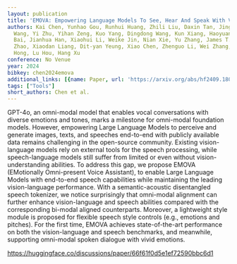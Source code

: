 ```yaml
---
layout: publication
title: 'EMOVA: Empowering Language Models To See, Hear And Speak With Vivid Emotions'
authors: Kai Chen, Yunhao Gou, Runhui Huang, Zhili Liu, Daxin Tan, Jing Xu, Chunwei
  Wang, Yi Zhu, Yihan Zeng, Kuo Yang, Dingdong Wang, Kun Xiang, Haoyuan Li, Haoli
  Bai, Jianhua Han, Xiaohui Li, Weike Jin, Nian Xie, Yu Zhang, James T. Kwok, Hengshuang
  Zhao, Xiaodan Liang, Dit-yan Yeung, Xiao Chen, Zhenguo Li, Wei Zhang, Qun Liu, Lanqing
  Hong, Lu Hou, Hang Xu
conference: No Venue
year: 2024
bibkey: chen2024emova
additional_links: [{name: Paper, url: 'https://arxiv.org/abs/hf2409.18042'}]
tags: ["Tools"]
short_authors: Chen et al.
---
```

GPT-4o, an omni-modal model that enables vocal conversations with diverse emotions and tones, marks a milestone for omni-modal foundation models. However, empowering Large Language Models to perceive and generate images, texts, and speeches end-to-end with publicly available data remains challenging in the open-source community. Existing vision-language models rely on external tools for the speech processing, while speech-language models still suffer from limited or even without vision-understanding abilities. To address this gap, we propose EMOVA (EMotionally Omni-present Voice Assistant), to enable Large Language Models with end-to-end speech capabilities while maintaining the leading vision-language performance. With a semantic-acoustic disentangled speech tokenizer, we notice surprisingly that omni-modal alignment can further enhance vision-language and speech abilities compared with the corresponding bi-modal aligned counterparts. Moreover, a lightweight style module is proposed for flexible speech style controls (e.g., emotions and pitches). For the first time, EMOVA achieves state-of-the-art performance on both the vision-language and speech benchmarks, and meanwhile, supporting omni-modal spoken dialogue with vivid emotions.

https://huggingface.co/discussions/paper/66f61f0d5e1ef72590bbc6d1